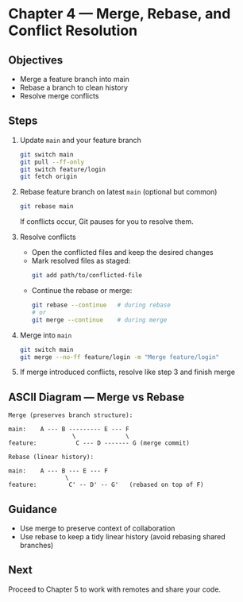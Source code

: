 # Chapter 4 — Merge, Rebase, and Conflict Resolution

## Objectives
- Merge a feature branch into main
- Rebase a branch to clean history
- Resolve merge conflicts

## Steps

1) Update `main` and your feature branch
   ```bash
   git switch main
   git pull --ff-only
   git switch feature/login
   git fetch origin
   ```

2) Rebase feature branch on latest `main` (optional but common)
   ```bash
   git rebase main
   ```
   If conflicts occur, Git pauses for you to resolve them.

3) Resolve conflicts
   - Open the conflicted files and keep the desired changes
   - Mark resolved files as staged:
     ```bash
     git add path/to/conflicted-file
     ```
   - Continue the rebase or merge:
     ```bash
     git rebase --continue   # during rebase
     # or
     git merge --continue    # during merge
     ```

4) Merge into `main`
   ```bash
   git switch main
   git merge --no-ff feature/login -m "Merge feature/login"
   ```

5) If merge introduced conflicts, resolve like step 3 and finish merge

## ASCII Diagram — Merge vs Rebase
```
Merge (preserves branch structure):

main:    A --- B --------- E --- F
                  \              \
feature:           C --- D ------- G (merge commit)

Rebase (linear history):

main:    A --- B --- E --- F
                \
feature:         C' -- D' -- G'   (rebased on top of F)
```

## Guidance
- Use merge to preserve context of collaboration
- Use rebase to keep a tidy linear history (avoid rebasing shared branches)

## Next
Proceed to Chapter 5 to work with remotes and share your code.